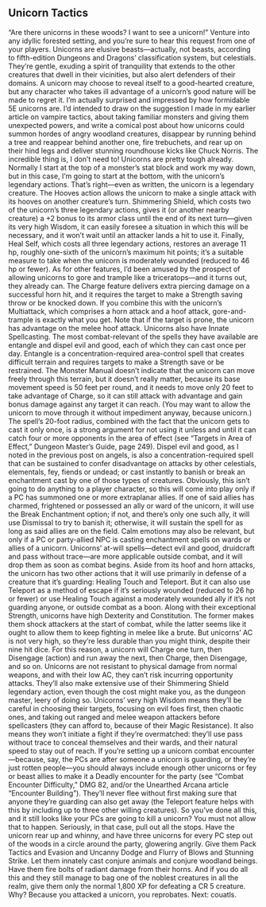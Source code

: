 ## Unicorn Tactics

“Are there unicorns in these woods? I want to see a unicorn!” Venture into any idyllic forested setting, and you’re sure to hear this request from one of your players.
Unicorns are elusive beasts—actually, not beasts, according to fifth-edition Dungeons and Dragons’ classification system, but celestials. They’re gentle, exuding a spirit of tranquility that extends to the other creatures that dwell in their vicinities, but also alert defenders of their domains. A unicorn may choose to reveal itself to a good-hearted creature, but any character who takes ill advantage of a unicorn’s good nature will be made to regret it.
I’m actually surprised and impressed by how formidable 5E unicorns are. I’d intended to draw on the suggestion I made in my earlier article on vampire tactics, about taking familiar monsters and giving them unexpected powers, and write a comical post about how unicorns could summon hordes of angry woodland creatures, disappear by running behind a tree and reappear behind another one, fire trebuchets, and rear up on their hind legs and deliver stunning roundhouse kicks like Chuck Norris. The incredible thing is, I don’t need to! Unicorns are pretty tough already.
Normally I start at the top of a monster’s stat block and work my way down, but in this case, I’m going to start at the bottom, with the unicorn’s legendary actions. That’s right—even as written, the unicorn is a legendary creature. The Hooves action allows the unicorn to make a single attack with its hooves on another creature’s turn. Shimmering Shield, which costs two of the unicorn’s three legendary actions, gives it (or another nearby creature) a +2 bonus to its armor class until the end of its next turn—given its very high Wisdom, it can easily foresee a situation in which this will be necessary, and it won’t wait until an attacker lands a hit to use it. Finally, Heal Self, which costs all three legendary actions, restores an average 11 hp, roughly one-sixth of the unicorn’s maximum hit points; it’s a suitable measure to take when the unicorn is moderately wounded (reduced to 46 hp or fewer).
As for other features, I’d been amused by the prospect of allowing unicorns to gore and trample like a triceratops—and it turns out, they already can. The Charge feature delivers extra piercing damage on a successful horn hit, and it requires the target to make a Strength saving throw or be knocked down. If you combine this with the unicorn’s Multiattack, which comprises a horn attack and a hoof attack, gore-and-trample is exactly what you get. Note that if the target is prone, the unicorn has advantage on the melee hoof attack.
Unicorns also have Innate Spellcasting. The most combat-relevant of the spells they have available are entangle and dispel evil and good, each of which they can cast once per day.
Entangle is a concentration-required area-control spell that creates difficult terrain and requires targets to make a Strength save or be restrained. The Monster Manual doesn’t indicate that the unicorn can move freely through this terrain, but it doesn’t really matter, because its base movement speed is 50 feet per round, and it needs to move only 20 feet to take advantage of Charge, so it can still attack with advantage and gain bonus damage against any target it can reach. (You may want to allow the unicorn to move through it without impediment anyway, because unicorn.) The spell’s 20-foot radius, combined with the fact that the unicorn gets to cast it only once, is a strong argument for not using it unless and until it can catch four or more opponents in the area of effect (see “Targets in Area of Effect,” Dungeon Master’s Guide, page 249).
Dispel evil and good, as I noted in the previous post on angels, is also a concentration-required spell that can be sustained to confer disadvantage on attacks by other celestials, elementals, fey, fiends or undead; or cast instantly to banish or break an enchantment cast by one of those types of creatures. Obviously, this isn’t going to do anything to a player character, so this will come into play only if a PC has summoned one or more extraplanar allies. If one of said allies has charmed, frightened or possessed an ally or ward of the unicorn, it will use the Break Enchantment option; if not, and there’s only one such ally, it will use Dismissal to try to banish it; otherwise, it will sustain the spell for as long as said allies are on the field.
Calm emotions may also be relevant, but only if a PC or party-allied NPC is casting enchantment spells on wards or allies of a unicorn. Unicorns’ at-will spells—detect evil and good, druidcraft and pass without trace—are more applicable outside combat, and it will drop them as soon as combat begins.
Aside from its hoof and horn attacks, the unicorn has two other actions that it will use primarily in defense of a creature that it’s guarding: Healing Touch and Teleport. But it can also use Teleport as a method of escape if it’s seriously wounded (reduced to 26 hp or fewer) or use Healing Touch against a moderately wounded ally if it’s not guarding anyone, or outside combat as a boon.
Along with their exceptional Strength, unicorns have high Dexterity and Constitution. The former makes them shock attackers at the start of combat, while the latter seems like it ought to allow them to keep fighting in melee like a brute. But unicorns’ AC is not very high, so they’re less durable than you might think, despite their nine hit dice. For this reason, a unicorn will Charge one turn, then Disengage (action) and run away the next, then Charge, then Disengage, and so on. Unicorns are not resistant to physical damage from normal weapons, and with their low AC, they can’t risk incurring opportunity attacks. They’ll also make extensive use of their Shimmering Shield legendary action, even though the cost might make you, as the dungeon master, leery of doing so.
Unicorns’ very high Wisdom means they’ll be careful in choosing their targets, focusing on evil foes first, then chaotic ones, and taking out ranged and melee weapon attackers before spellcasters (they can afford to, because of their Magic Resistance). It also means they won’t initiate a fight if they’re overmatched: they’ll use pass without trace to conceal themselves and their wards, and their natural speed to stay out of reach. If you’re setting up a unicorn combat encounter—because, say, the PCs are after someone a unicorn is guarding, or they’re just rotten people—you should always include enough other unicorns or fey or beast allies to make it a Deadly encounter for the party (see “Combat Encounter Difficulty,” DMG 82, and/or the Unearthed Arcana article “Encounter Building”). They’ll never flee without first making sure that anyone they’re guarding can also get away (the Teleport feature helps with this by including up to three other willing creatures).
So you’ve done all this, and it still looks like your PCs are going to kill a unicorn? You must not allow that to happen. Seriously, in that case, pull out all the stops. Have the unicorn rear up and whinny, and have three unicorns for every PC step out of the woods in a circle around the party, glowering angrily. Give them Pack Tactics and Evasion and Uncanny Dodge and Flurry of Blows and Stunning Strike. Let them innately cast conjure animals and conjure woodland beings. Have them fire bolts of radiant damage from their horns. And if you do all this and they still manage to bag one of the noblest creatures in all the realm, give them only the normal 1,800 XP for defeating a CR 5 creature. Why? Because you attacked a unicorn, you reprobates.
Next: couatls.
